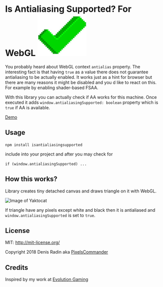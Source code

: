 # Is Antialiasing Supported? For WebGL ![Image of check sign](./check.jpeg)

You probably heard about WebGL context ```antialias``` property. The interesting fact is that having `true` as a value there does not guarantee antialiasing to be actually enabled. It works just as a hint for browser but there are many reasons it might be disabled and you d like to react on this. For example by enabling shader-based FSAA.

With this library you can actually check if AA works for this machine. Once executed it adds ```window.antialiasingSupported: boolean``` property which is ```true``` if AA is available.

[Demo](http://pixelscommander.com/polygon/aatest/demo/)

## Usage

```npm install isantialiasingsupported```

include into your project and after you may check for

```if (window.antialiasingSupported) ...```

## How this works?

Library creates tiny detached canvas and draws triangle on it with WebGL.

![Image of Yaktocat](./test.png)

If triangle have any pixels except white and black then it is antialiased and ```window.antialiasingSupported``` is set to ```true```.

## License

MIT: http://mit-license.org/

Copyright 2018 Denis Radin aka [PixelsCommander](http://pixelscommander.com)

## Credits

Inspired by my work at [Evolution Gaming](https://www.evolutiongamingcareers.com/search-jobs/?department=Engineering&country=)